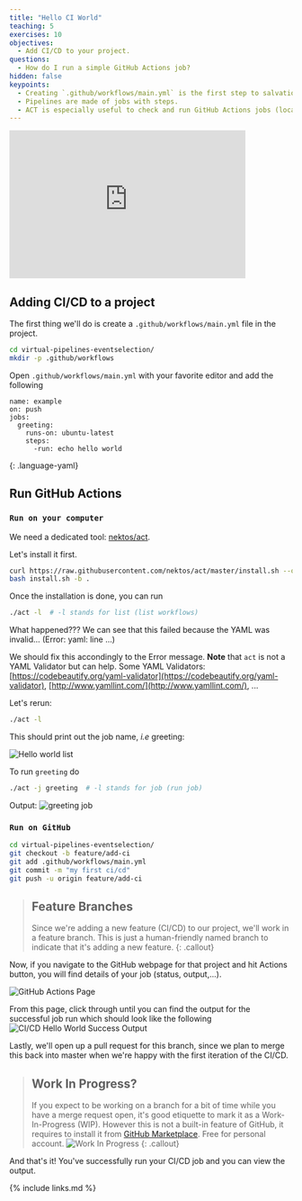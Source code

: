 ```yaml
---
title: "Hello CI World"
teaching: 5
exercises: 10
objectives:
  - Add CI/CD to your project.
questions:
  - How do I run a simple GitHub Actions job?
hidden: false
keypoints:
  - Creating `.github/workflows/main.yml` is the first step to salvation.
  - Pipelines are made of jobs with steps.
  - ACT is especially useful to check and run GitHub Actions jobs (locally) before pushing changes.
---
```

<iframe width="420" height="263" src="https://www.youtube.com/embed/LqeJzIYJCwc?list=PLKZ9c4ONm-VmmTObyNWpz4hB3Hgx8ZWSb" frameborder="0" allow="accelerometer; autoplay; encrypted-media; gyroscope; picture-in-picture" allowfullscreen></iframe>

## Adding CI/CD to a project

The first thing we'll do is create a `.github/workflows/main.yml` file in the project.
```bash
cd virtual-pipelines-eventselection/
mkdir -p .github/workflows
```
Open `.github/workflows/main.yml` with your favorite editor and add the following
~~~
name: example
on: push
jobs:
  greeting:
    runs-on: ubuntu-latest
    steps:
      -run: echo hello world
~~~
{: .language-yaml}

## Run GitHub Actions

### `Run on your computer`

We need a dedicated tool: [nektos/act](https://github.com/nektos/act).

Let's install it first.
  ```bash
  curl https://raw.githubusercontent.com/nektos/act/master/install.sh --output install.sh
  bash install.sh -b .
```

Once the installation is done, you can run
```bash
./act -l  # -l stands for list (list workflows)
```

What happened??? We can see that this failed because the YAML was invalid... (Error: yaml: line ...)

We should fix this accondingly to the Error message. **Note** that `act` is not a YAML Validator but can help. Some YAML Validators: [https://codebeautify.org/yaml-validator](https://codebeautify.org/yaml-validator), [http://www.yamllint.com/](http://www.yamllint.com/), ...

Let's rerun:
```bash
./act -l
```
This should print out the job name, *i.e* greeting:

![Hello world list]({{site.baseurl}}/fig/act_list_greeting.png)

To run `greeting` do

```bash
./act -j greeting  # -l stands for job (run job)
```
Output:
![greeting job]({{site.baseurl}}/fig/act_run_greeting.png)

### `Run on GitHub`

```bash
cd virtual-pipelines-eventselection/
git checkout -b feature/add-ci
git add .github/workflows/main.yml
git commit -m "my first ci/cd"
git push -u origin feature/add-ci
```

> ## Feature Branches
>
> Since we're adding a new feature (CI/CD) to our project, we'll work in a feature branch. This is just a human-friendly named branch to indicate that it's adding a new feature.
{: .callout}

Now, if you navigate to the GitHub webpage for that project and hit Actions button, you will find details of your job (status, output,...).

![GitHub Actions Page]({{site.baseurl}}/fig/actions_commits_page.png)

From this page, click through until you can find the output for the successful job run which should look like the following
![CI/CD Hello World Success Output]({{site.baseurl}}/fig/actions_first_ci-cd_success.png)


Lastly, we'll open up a pull request for this branch, since we plan to merge this back into master when we're happy with the first iteration of the CI/CD.

> ## Work In Progress?
>
> If you expect to be working on a branch for a bit of time while you have a merge request open, it's good etiquette to mark it as a Work-In-Progress (WIP). However this is not a built-in feature of GitHub, it requires to install it from [GitHub Marketplace](https://github.com/marketplace/wip). Free for personal account.
> ![Work In Progress](https://raw.githubusercontent.com/wip/app/master/assets/wip.gif)
{: .callout}



And that's it! You've successfully run your CI/CD job and you can view the output.


{% include links.md %}
